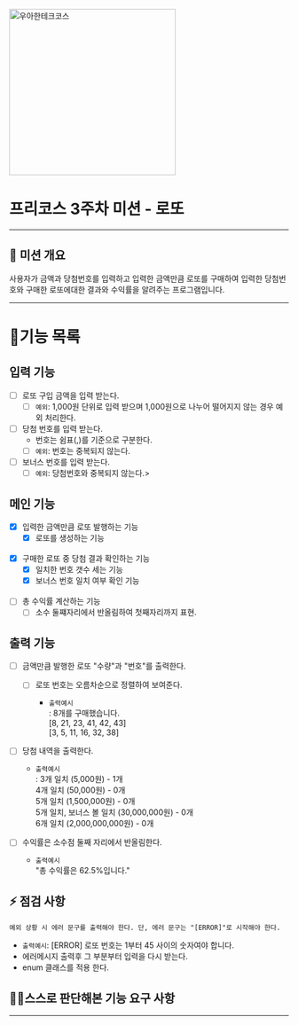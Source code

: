 <p>
    <img src="https://github.com/user-attachments/assets/c811c2be-923e-4134-a7d4-56bd12198910" alt="우아한테크코스" width="300px">
</p>

# 프리코스 3주차 미션 - 로또

---

##  💪 미션 개요
사용자가 금액과 당첨번호를 입력하고
입력한 금액만큼 로또를 구매하여 
입력한 당첨번호와 구매한 로또에대한 결과와 수익률을 알려주는 프로그램입니다. 

---


# 📝기능 목록

## 입력 기능
- [ ] 로또 구입 금액을 입력 받는다.
    - [ ] `예외`:  1,000원 단위로 입력 받으며 1,000원으로 나누어 떨어지지 않는 경우 예외 처리한다.

- [ ] 당첨 번호를 입력 받는다. 
    - 번호는 쉼표(,)를 기준으로 구분한다.
    - [ ] `예외`: 번호는 중복되지 않는다.

- [ ] 보너스 번호를 입력 받는다.
  - [ ] `예외`: 당첨번호와 중복되지 않는다.>

## 메인 기능
- [x] 입력한 금액만큼 로또 발행하는 기능
  - [x] 로또를 생성하는 기능
<br><br>
- [x] 구매한 로또 중 당첨 결과 확인하는 기능
  - [x] 일치한 번호 갯수 세는 기능
  - [x] 보너스 번호 일치 여부 확인 기능
<br><br>
- [ ] 총 수익률 계산하는 기능
  - [ ] 소수 둘쨰자리에서 반올림하여 첫째자리까지 표현.

## 출력 기능

- [ ] 금액만큼 발행한 로또 "수량"과 "번호"를 출력한다.
  - [ ] 로또 번호는 오름차순으로 정렬하여 보여준다.
    
    - `출력예시`<br>
      : 8개를 구매했습니다.<br>
      [8, 21, 23, 41, 42, 43]<br>
      [3, 5, 11, 16, 32, 38]<br>

      
- [ ] 당첨 내역을 출력한다.

  - `출력예시`<br>
  : 3개 일치 (5,000원) - 1개<br>
  4개 일치 (50,000원) - 0개<br>
  5개 일치 (1,500,000원) - 0개<br>
  5개 일치, 보너스 볼 일치 (30,000,000원) - 0개<br>
  6개 일치 (2,000,000,000원) - 0개<br>

- [ ] 수익률은 소수점 둘째 자리에서 반올림한다.
    - `출력예시`<br>
      "총 수익률은 62.5%입니다."

## ⚡ 점검 사항
`예외 상황 시 에러 문구를 출력해야 한다. 단, 에러 문구는 "[ERROR]"로 시작해야 한다.
`
- `출력예시`: [ERROR] 로또 번호는 1부터 45 사이의 숫자여야 합니다.
- 에러메시지 출력후 그 부분부터 입력을 다시 받는다.
- enum 클래스를 적용 한다.

## 🙋‍♂️스스로 판단해본 기능 요구 사항

---